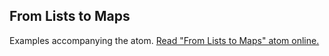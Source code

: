 ## From Lists to Maps

Examples accompanying the atom.
[Read "From Lists to Maps" atom online.](https://stepik.org/lesson/107894/step/1)
